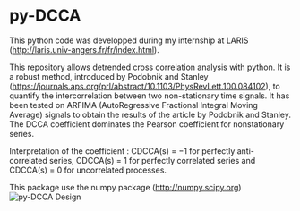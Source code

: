 # py-DCCA
This python code was developped during my internship at LARIS (http://laris.univ-angers.fr/fr/index.html).

This repository allows detrended cross correlation analysis with python.
It is a robust method, introduced by Podobnik and Stanley (https://journals.aps.org/prl/abstract/10.1103/PhysRevLett.100.084102), to quantify the intercorrelation between two non-stationary time signals.
It has been tested on ARFIMA (AutoRegressive Fractional Integral Moving Average) signals to obtain the results of the article by Podobnik and Stanley. The DCCA coefficient dominates the Pearson coefficient for nonstationary series.

Interpretation of the coefficient :  CDCCA(s) = −1 for perfectly anti-correlated series, CDCCA(s) = 1 for perfectly correlated series and CDCCA(s) = 0 for uncorrelated processes.

This package use the numpy package (http://numpy.scipy.org)
![py-DCCA Design](image1.png)
